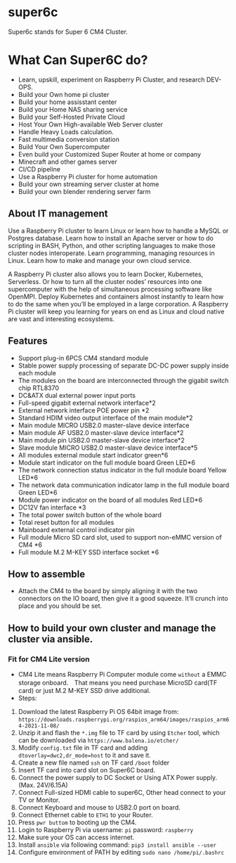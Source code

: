 # super6c
Super6c stands for Super 6 CM4 Cluster.
# What Can Super6C do? 
* Learn, upskill, experiment on Raspberry Pi Cluster, and research DEV-OPS.
* Build your Own home pi cluster
* Build your home assisstant center
* Build your Home NAS sharing service 
* Build your Self-Hosted Private Cloud
* Host Your Own High-available Web Server cluster
* Handle Heavy Loads calculation.
* Fast multimedia conversion station
* Build Your Own Supercomputer
* Even build your Customized Super Router at home or company
* Minecraft and other games server
* CI/CD pipeline
* Use a Raspberry Pi cluster for home automation
* Build your own streaming server cluster at home
* Build your own blender rendering server farm 
## About IT management
Use a Raspberry Pi cluster to learn Linux or learn how to handle a MySQL or Postgres database. 
Learn how to install an Apache server or how to do scripting in BASH, Python, and other scripting languages to make those cluster nodes interoperate. 
Learn programming, managing resources in Linux. Learn how to make and manage your own cloud service. 

A Raspberry Pi cluster also allows you to learn Docker, Kubernetes, Serverless. Or how to turn all the cluster nodes’ resources into one supercomputer with the help of simultaneous processing software like OpenMPI. 
Deploy Kubernetes and containers almost instantly to learn how to do the same when you’ll be employed in a large corporation. A Raspberry Pi cluster will keep you learning for years on end as Linux and cloud native are vast and interesting ecosystems.

## Features
* Support plug-in 6PCS CM4 standard module
* Stable power supply processing of separate DC-DC power supply inside each module
* The modules on the board are interconnected through the gigabit switch chip RTL8370
* DC&ATX dual external power input ports
* Full-speed gigabit external network interface*2
* External network interface POE power pin *2
* Standard HDIM video output interface of the main module*2
* Main module MICRO USB2.0 master-slave device interface
* Main module AF USB2.0 master-slave device interface*2
* Main module pin USB2.0 master-slave device interface*2
* Slave module MICRO USB2.0 master-slave device interface*5
* All modules external module start indicator green*6
* Module start indicator on the full module board Green LED*6
* The network connection status indicator in the full module board Yellow LED*6
* The network data communication indicator lamp in the full module board Green LED*6
* Module power indicator on the board of all modules Red LED*6
* DC12V fan interface *3
* The total power switch button of the whole board
* Total reset button for all modules
* Mainboard external control indicator pin
* Full module Micro SD card slot, used to support non-eMMC version of CM4 *6
* Full module M.2 M-KEY SSD interface socket *6

## How to assemble
* Attach the CM4 to the board by simply aligning it with the two connectors on the IO board, then give it a good squeeze. It’ll crunch into place and you should be set.
## How to build your own cluster and manage the cluster via ansible.
### Fit for CM4 Lite version
* CM4 Lite means Raspberry Pi Computer module come `without` a EMMC storage onboard.　That means you need purchase MicroSD card(TF card) or just M.2 M-KEY SSD drive additional.
* Steps:
 1. Download the latest Raspberry Pi OS 64bit image from: `https://downloads.raspberrypi.org/raspios_arm64/images/raspios_arm64-2021-11-08/`
 2. Unzip it and flash the `*.img` file to TF card by using `Etcher` tool, which can be downloaded via `https://www.balena.io/etcher/`
 3. Modify `config.txt` file in TF card and adding `dtoverlay=dwc2,dr_mode=host` to it and save it.
 4. Create a new file named `ssh` on TF card `/boot` folder
 5. Insert TF card into card slot on Super6C board. 
 6. Connect the power supply to DC Socket or Using ATX Power supply. (Max. 24V/6.15A)
 7. Connect Full-sized HDMI cable to super6C, Other head connect to your TV or Monitor.
 8. Connect Keyboard and mouse to USB2.0 port on board.
 9. Connect Ethernet cable to `ETH1` to your Router.
 10. Press `pwr buttom` to booting up the CM4.
 11. Login to Raspberry Pi via username: `pi` password: `raspberry` 
 12. Make sure your OS can access internet.
 13. Install `ansible` via following command: `pip3 install ansible --user` 
 14. Configure environment of PATH by editing `sudo nano /home/pi/.bashrc` 
